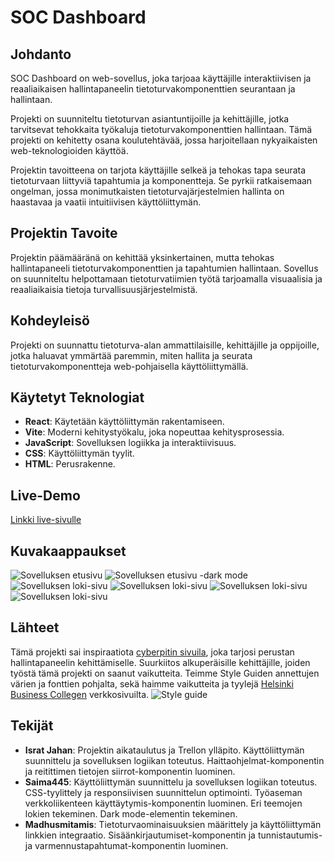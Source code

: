 # SOC Dashboard

## Johdanto

SOC Dashboard on web-sovellus, joka tarjoaa käyttäjille interaktiivisen ja reaaliaikaisen hallintapaneelin tietoturvakomponenttien seurantaan ja hallintaan.

Projekti on suunniteltu tietoturvan asiantuntijoille ja kehittäjille, jotka tarvitsevat tehokkaita työkaluja tietoturvakomponenttien hallintaan. Tämä projekti on kehitetty osana koulutehtävää, jossa harjoitellaan nykyaikaisten web-teknologioiden käyttöä.

Projektin tavoitteena on tarjota käyttäjille selkeä ja tehokas tapa seurata tietoturvaan liittyviä tapahtumia ja komponentteja. Se pyrkii ratkaisemaan ongelman, jossa monimutkaisten tietoturvajärjestelmien hallinta on haastavaa ja vaatii intuitiivisen käyttöliittymän.

## Projektin Tavoite

Projektin päämääränä on kehittää yksinkertainen, mutta tehokas hallintapaneeli tietoturvakomponenttien ja tapahtumien hallintaan. Sovellus on suunniteltu helpottamaan tietoturvatiimien työtä tarjoamalla visuaalisia ja reaaliaikaisia tietoja turvallisuusjärjestelmistä.

## Kohdeyleisö

Projekti on suunnattu tietoturva-alan ammattilaisille, kehittäjille ja oppijoille, jotka haluavat ymmärtää paremmin, miten hallita ja seurata tietoturvakomponentteja web-pohjaisella käyttöliittymällä.

## Käytetyt Teknologiat

- **React**: Käytetään käyttöliittymän rakentamiseen.
- **Vite**: Moderni kehitystyökalu, joka nopeuttaa kehitysprosessia.
- **JavaScript**: Sovelluksen logiikka ja interaktiivisuus.
- **CSS**: Käyttöliittymän tyylit.
- **HTML**: Perusrakenne.

## Live-Demo

[Linkki live-sivulle](#)

## Kuvakaappaukset

![Sovelluksen etusivu](screenshots/soc-dashboard-etusivu.png)
![Sovelluksen etusivu -dark mode](screenshots/soc-dashboard-etusivu-darkmode.png)
![Sovelluksen loki-sivu](screenshots/soc-dashboard-palvelinlokit.png)
![Sovelluksen loki-sivu](screenshots/soc-dashboard-palomuurinlokit.png)
![Sovelluksen loki-sivu](screenshots/soc-dashboard-reitittimenlokit.png)
![Sovelluksen loki-sivu](screenshots/soc-dashboard-tyoasemanlokit-darkmode.png)

## Lähteet

Tämä projekti sai inspiraatiota [cyberpitin sivuila](https://www.cyberbit.com/soc-operations/soc-metrics-for-improved-soc-performance/), joka tarjosi perustan hallintapaneelin kehittämiselle. Suurkiitos alkuperäisille kehittäjille, joiden työstä tämä projekti on saanut vaikutteita. Teimme Style Guiden annettujen värien ja fonttien pohjalta, sekä haimme vaikutteita ja tyylejä [Helsinki Business Collegen](https://opiskelija.bc.fi/) verkkosivuilta.
![Style guide](screenshots/soc-dashboard-style-guide.png)

## Tekijät

- **Israt Jahan**: Projektin aikataulutus ja Trellon ylläpito. Käyttöliittymän suunnittelu ja sovelluksen logiikan toteutus. Haittaohjelmat-komponentin ja reitittimen tietojen siirrot-komponentin luominen.
- **Saima445**: Käyttöliittymän suunnittelu ja sovelluksen logiikan toteutus. CSS-tyylittely ja responsiivisen suunnittelun optimointi. Työaseman verkkoliikenteen käyttäytymis-komponentin luominen. Eri teemojen lokien tekeminen. Dark mode-elementin tekeminen.
- **Madhusmitamis**: Tietoturvaominaisuuksien määrittely ja käyttöliittymän linkkien integraatio. Sisäänkirjautumiset-komponentin ja tunnistautumis- ja varmennustapahtumat-komponentin luominen.
